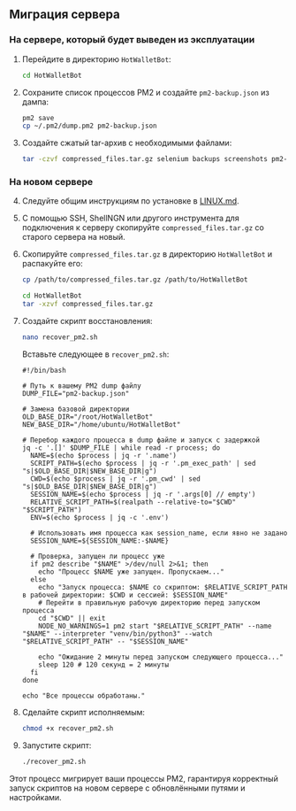 ## Миграция сервера

### На сервере, который будет выведен из эксплуатации

1. Перейдите в директорию `HotWalletBot`:
   ```bash
   cd HotWalletBot
   ```

2. Сохраните список процессов PM2 и создайте `pm2-backup.json` из дампа:
   ```bash
   pm2 save
   cp ~/.pm2/dump.pm2 pm2-backup.json
   ```

3. Создайте сжатый tar-архив с необходимыми файлами:
   ```bash
   tar -czvf compressed_files.tar.gz selenium backups screenshots pm2-backup.json
   ```

### На новом сервере

4. Следуйте общим инструкциям по установке в [LINUX.md](docs/LINUX.md).

5. С помощью SSH, ShellNGN или другого инструмента для подключения к серверу скопируйте `compressed_files.tar.gz` со старого сервера на новый.

6. Скопируйте `compressed_files.tar.gz` в директорию `HotWalletBot` и распакуйте его:
   ```bash
   cp /path/to/compressed_files.tar.gz /path/to/HotWalletBot
   ```
   ```bash
   cd HotWalletBot
   tar -xzvf compressed_files.tar.gz
   ```

7. Создайте скрипт восстановления:
   ```bash
   nano recover_pm2.sh
   ```

   Вставьте следующее в `recover_pm2.sh`:
   ```
   #!/bin/bash

   # Путь к вашему PM2 dump файлу
   DUMP_FILE="pm2-backup.json"

   # Замена базовой директории
   OLD_BASE_DIR="/root/HotWalletBot"
   NEW_BASE_DIR="/home/ubuntu/HotWalletBot"

   # Перебор каждого процесса в dump файле и запуск с задержкой
   jq -c '.[]' $DUMP_FILE | while read -r process; do
     NAME=$(echo $process | jq -r '.name')
     SCRIPT_PATH=$(echo $process | jq -r '.pm_exec_path' | sed "s|$OLD_BASE_DIR|$NEW_BASE_DIR|g")
     CWD=$(echo $process | jq -r '.pm_cwd' | sed "s|$OLD_BASE_DIR|$NEW_BASE_DIR|g")
     SESSION_NAME=$(echo $process | jq -r '.args[0] // empty')
     RELATIVE_SCRIPT_PATH=$(realpath --relative-to="$CWD" "$SCRIPT_PATH")
     ENV=$(echo $process | jq -c '.env')
     
     # Использовать имя процесса как session_name, если явно не задано
     SESSION_NAME=${SESSION_NAME:-$NAME}
     
     # Проверка, запущен ли процесс уже
     if pm2 describe "$NAME" >/dev/null 2>&1; then
       echo "Процесс $NAME уже запущен. Пропускаем..."
     else
       echo "Запуск процесса: $NAME со скриптом: $RELATIVE_SCRIPT_PATH в рабочей директории: $CWD и сессией: $SESSION_NAME"
       # Перейти в правильную рабочую директорию перед запуском процесса
       cd "$CWD" || exit
       NODE_NO_WARNINGS=1 pm2 start "$RELATIVE_SCRIPT_PATH" --name "$NAME" --interpreter "venv/bin/python3" --watch "$RELATIVE_SCRIPT_PATH" -- "$SESSION_NAME"
       
       echo "Ожидание 2 минуты перед запуском следующего процесса..."
       sleep 120 # 120 секунд = 2 минуты
     fi
   done

   echo "Все процессы обработаны."
   ```

8. Сделайте скрипт исполняемым:
   ```bash
   chmod +x recover_pm2.sh
   ```

9. Запустите скрипт:
   ```bash
   ./recover_pm2.sh
   ```

Этот процесс мигрирует ваши процессы PM2, гарантируя корректный запуск скриптов на новом сервере с обновлёнными путями и настройками.